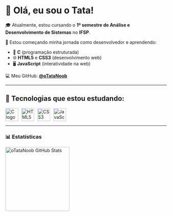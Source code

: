 # 👋 Olá, eu sou o Tata!

🎓 Atualmente, estou cursando o **1º semestre de Análise e Desenvolvimento de Sistemas** no **IFSP**.

🚀 Estou começando minha jornada como desenvolvedor e aprendendo:
- 📗 **C** (programação estruturada)
- 🌐 **HTML5** e **CSS3** (desenvolvimento web)
- 🖥️ **JavaScript** (interatividade na web)

💻 Meu GitHub: **[@oTataNoob](https://github.com/oTataNoob)**

---

## 🚀 Tecnologias que estou estudando:

<div style="display: flex; gap: 10px;">
  <img src="https://cdn.jsdelivr.net/gh/devicons/devicon/icons/c/c-original.svg" width="40" height="40" alt="C logo" />
  <img src="https://cdn.jsdelivr.net/gh/devicons/devicon/icons/html5/html5-original.svg" width="40" height="40" alt="HTML5 logo" />
  <img src="https://cdn.jsdelivr.net/gh/devicons/devicon/icons/css3/css3-original.svg" width="40" height="40" alt="CSS3 logo" />
  <img src="https://cdn.jsdelivr.net/gh/devicons/devicon/icons/javascript/javascript-original.svg" width="40" height="40" alt="JavaScript logo" />
</div>

---

### 📊 Estatísticas

<p>
  <img 
    align="left" 
    alt="oTataNoob GitHub Stats" 
    height="200" 
    style="padding-right: 10px;" 
    src="https://github-readme-stats.vercel.app/api?username=oTataNoob&show_icons=true&theme=tokyonight&include_all_commits=true&locale=pt-br" 
  />
</p>

